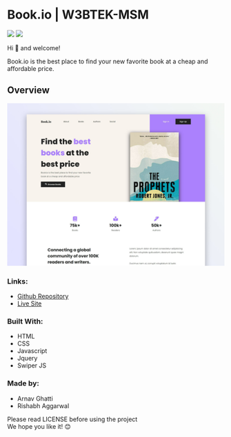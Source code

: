 # Book.io | W3BTEK-MSM

![](https://img.shields.io/badge/Visual_Studio_Code-0078D4?style=for-the-badge&logo=visual%20studio%20code&logoColor=white)
![](https://img.shields.io/badge/Adobe%20Photoshop-31A8FF?style=for-the-badge&logo=Adobe%20Photoshop&logoColor=black)

Hi 👋 and welcome!

Book.io is the best place to find your new favorite book at a cheap and affordable price.

## Overview

![](./Images/Screenshot.jpg)

### Links:
- [Github Repository](https://github.com/Arnav-Ghatti/W3BTEK-MSM/tree/master)
- [Live Site]()

### Built With:
- HTML
- CSS
- Javascript
- Jquery
- Swiper JS

### Made by:
- Arnav Ghatti
- Rishabh Aggarwal

Please read LICENSE before using the project <br>
We hope you like it! 😊